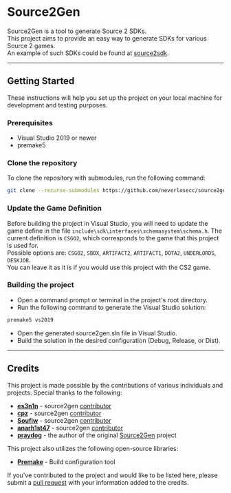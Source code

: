 # Source2Gen

Source2Gen is a tool to generate Source 2 SDKs. \
This project aims to provide an easy way to generate SDKs for various Source 2 games. \
An example of such SDKs could be found at [source2sdk](https://github.com/neverlosecc/source2sdk/tree/cs2).

---

## Getting Started

These instructions will help you set up the project on your local machine for development and testing purposes.

### Prerequisites

- Visual Studio 2019 or newer
- premake5

### Clone the repository

To clone the repository with submodules, run the following command:

```bash
git clone --recurse-submodules https://github.com/neverlosecc/source2gen.git
```

### Update the Game Definition

Before building the project in Visual Studio, you will need to update the game define in the file `include\sdk\interfaces\schemasystem\schema.h`. 
The current definition is `CSGO2`, which corresponds to the game that this project is used for. \
Possible options are: `CSGO2`, `SBOX`, `ARTIFACT2`, `ARTIFACT1`, `DOTA2`, `UNDERLORDS`, `DESKJOB`. \
You can leave it as it is if you would use this project with the CS2 game.

### Building the project

* Open a command prompt or terminal in the project's root directory.
* Run the following command to generate the Visual Studio solution:

```bash
premake5 vs2019
```
* Open the generated source2gen.sln file in Visual Studio.
* Build the solution in the desired configuration (Debug, Release, or Dist).

---

## Credits

This project is made possible by the contributions of various individuals and projects. Special thanks to the following: 
- **[es3n1n](https://github.com/es3n1n)** - source2gen [contributor](https://github.com/neverlosecc/source2gen/commits?author=es3n1n)
- **[cpz](https://github.com/cpz)** - source2gen [contributor](https://github.com/neverlosecc/source2gen/commits?author=cpz)
- **[Soufiw](https://github.com/Soufiw)** - source2gen [contributor](https://github.com/neverlosecc/source2gen/commits?author=Soufiw)
- **[anarh1st47](https://github.com/anarh1st47)** - source2gen [contributor](https://github.com/neverlosecc/source2gen/commits?author=anarh1st47)
- **[praydog](https://github.com/praydog)** - the author of the original [Source2Gen](https://github.com/praydog/Source2Gen) project

This project also utilizes the following open-source libraries:
- **[Premake](https://github.com/premake/premake-core)** - Build configuration tool

If you've contributed to the project and would like to be listed here, please submit a [pull request](https://github.com/neverlosecc/source2gen/pulls) with your information added to the credits.
